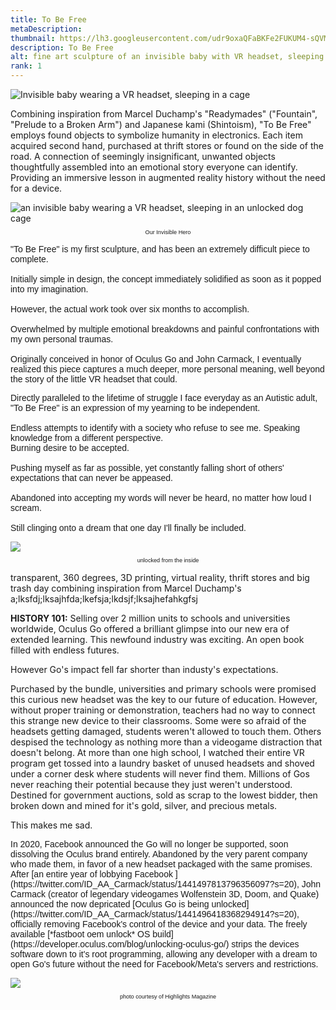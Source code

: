 ```yaml
---
title: To Be Free
metaDescription: 
thumbnail: https://lh3.googleusercontent.com/udr9oxaQFaBKFe2FUKUM4-sQVM0Pdocasoe8cy6ym93ne99YRopfTrZFLUNFCmttAHYPmjfsyzoXRGlP5TuR6sJDY0XRRdynQmBhrs4nnX1spvQ9QY3evfqWVvSLRQs9j6gW8S5MTQ=w2400
description: To Be Free
alt: fine art sculpture of an invisible baby with VR headset, sleeping in a baby carrier, captured in a dog cage. The door is open and unlocked.
rank: 1
---
```



<div class="row">
  <div class="col-md-3">
  </div>
  <div class="col-md-6">
     <img src="https://lh3.googleusercontent.com/2hB1Cs7NcB0WjhCCdVJn2acBo7AFj1C54cJtNj8iHf9vDOAkLYnkj4t6ioj4eXNFt_o66GP2vy6phEoU9pU0a1CsA18K6MdEaCdgFb2e4bs-hEywOZoWnKIMThqiIVjPLljoUrZ-sA=w2400" alt="Invisible baby wearing a VR headset, sleeping in a cage"></img>
    </a>
  </div>

Combining inspiration from Marcel Duchamp's "Readymades" ("Fountain", "Prelude to a Broken Arm") and Japanese kami (Shintoism), "To Be Free" employs found objects to symbolize humanity in electronics. Each item acquired second hand, purchased at thrift stores or found on the side of the road. A connection of seemingly insignificant, unwanted objects thoughtfully assembled into an emotional story everyone can identify.
Providing an immersive lesson in augmented reality history without the need for a device.

<div class="row">
  <div class="col-md-3">
     <img src="https://lh3.googleusercontent.com/rJEDL8wFfO31jqUSMHh00J5X71cb6vjd-lCj0ylCIWm2Qnmd_2FfUcnPKRLDIdapGVQZvudNUAENlP6jwWrsCMSilJUBk27OI_mpIoYqDU-4YkZ4Q7_UqOBYvk5Qu0u81jbxVhHc_A=w2400" alt="an invisible baby wearing a VR headset, sleeping in an unlocked dog cage"></img>
    </a>
    <p style="font-family: arial; font-size: .65em; text-align: center">Our Invisible Hero</p>
  </div>
  <div class="col-md-5">
    <p style="font-family:arial">"To Be Free" is my first sculpture, and has been an extremely difficult piece to complete.<br/><br/>Initially simple in design, the concept immediately solidified as soon as it popped into my imagination.<br/><br/>However, the actual work took over six months to accomplish.<br/><br/>Overwhelmed by multiple emotional breakdowns and painful confrontations with my own personal traumas.<br/><br/>Originally conceived in honor of Oculus Go and John Carmack, I eventually realized this piece captures a much deeper, more personal meaning, well beyond the story of the little VR headset that could.<br/></p>
  </div>
</div>

<div class="row">
<div class="col-md-4">
</div>
  <div class="col-md-5">
    <p style="font-family:arial">Directly paralleled to the lifetime of struggle I face everyday as an Autistic adult, "To Be Free" is an expression of my yearning to be independent.<br/><br/>Endless attempts to identify with a society who refuse to see me. Speaking knowledge from a different perspective.<br/>Burning desire to be accepted.<br/><br/>Pushing myself as far as possible, yet constantly falling short of others' expectations that can never be appeased.<br/><br/>Abandoned into accepting my words will never be heard, no matter how loud I scream.<br/><br/>Still clinging onto a dream that one day I'll finally be included.</p>
  </div>
  <div class="col-md-3">
     <img src="https://lh3.googleusercontent.com/IYvjLRCr7aZAROvliTErcV7eB48hVe_9jIf5nDpfgoV9FqjQfu6D7RIny1W3OdfkaqJp6KZwl4d5IZ-LI_wrMFXQqjzDT3FZ2W0cCJMw87VtCY8tDkreKOkv04T77QuTzw0xlCwvpw=w2400"></img>
    </a>
    <p style="font-family: arial; font-size: .65em; text-align: center">unlocked from the inside</p>
  </div>
</div>

transparent, 360 degrees, 3D printing, virtual reality, thrift stores and big trash day
combining inspiration from Marcel Duchamp's a;lksfdj;lksajhfda;lkefsja;lkdsjf;lksajhefahkgfsj

**HISTORY 101:** Selling over 2 million units to schools and universities worldwide, Oculus Go offered a brilliant glimpse into our new era of extended learning. This newfound industry was exciting. An open book filled with endless futures. 

However Go's impact fell far shorter than industy's expectations.

Purchased by the bundle, universities and primary schools were promised this curious new headset was the key to our future of education. However, without proper training or demonstration, teachers had no way to connect this strange new device to their classrooms. Some were so afraid of the headsets getting damaged, students weren't allowed to touch them. Others despised the technology as nothing more than a videogame distraction that doesn't belong.
At more than one high school, I watched their entire VR program get tossed into a laundry basket of unused headsets and shoved under a corner desk where students will never find them. Millions of Gos never reaching their potential because they just weren't understood. Destined for government auctions, sold as scrap to the lowest bidder, then broken down and mined for it's gold, silver, and precious metals.

This makes me sad.



<div class="row">
  <div class="col-md-6">
    <p style="font-family:arial">In 2020, Facebook announced the Go will no longer be supported, soon dissolving the Oculus brand entirely. Abandoned by the very parent company who made them, in favor of a new headset packaged with the same promises. After [an entire year of lobbying Facebook ](https://twitter.com/ID_AA_Carmack/status/1441497813796356097?s=20), John Carmack (creator of legendary videogames Wolfenstein 3D, Doom, and Quake) announced the now depricated [Oculus Go is being unlocked](https://twitter.com/ID_AA_Carmack/status/1441496418368294914?s=20), officially removing Facebook's control of the device and your data. The freely available [*fastboot oem unlock* OS build](https://developer.oculus.com/blog/unlocking-oculus-go/) strips the devices software down to it's root programming, allowing any developer with a dream to open Go's future without the need for Facebook/Meta's servers and restrictions.</p>
  </div>
  <div class="col-md-3">
    <a href="https://www.highlights.com/">
     <img src="https://lh3.googleusercontent.com/IYvjLRCr7aZAROvliTErcV7eB48hVe_9jIf5nDpfgoV9FqjQfu6D7RIny1W3OdfkaqJp6KZwl4d5IZ-LI_wrMFXQqjzDT3FZ2W0cCJMw87VtCY8tDkreKOkv04T77QuTzw0xlCwvpw=w2400"></img>
    </a>
    <p style="font-family: arial; font-size: .65em; text-align: center">photo courtesy of Highlights Magazine</p>
  </div>
</div>